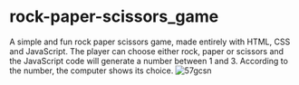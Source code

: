 # rock-paper-scissors_game
A simple and fun rock paper scissors game, made entirely with HTML, CSS and JavaScript. The player can choose either rock, paper or scissors and the JavaScript code will generate a number between 1 and 3. According to the number, the computer shows its choice.
![57gcsn](https://user-images.githubusercontent.com/64974151/116420047-04e71f00-a814-11eb-9f11-25fc1ab4b2c1.gif)
